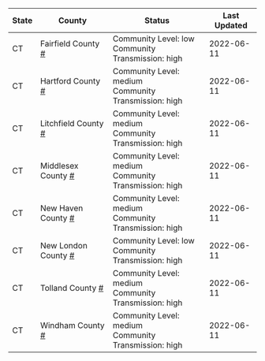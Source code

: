 State | County | Status | Last Updated
--- | --- | --- | --- 
CT | Fairfield County <a href="#fairfield_county">#</a> | <a name="fairfield_county"></a>Community Level: low<br/>Community Transmission: high | 2022-06-11
CT | Hartford County <a href="#hartford_county">#</a> | <a name="hartford_county"></a>Community Level: medium<br/>Community Transmission: high | 2022-06-11
CT | Litchfield County <a href="#litchfield_county">#</a> | <a name="litchfield_county"></a>Community Level: medium<br/>Community Transmission: high | 2022-06-11
CT | Middlesex County <a href="#middlesex_county">#</a> | <a name="middlesex_county"></a>Community Level: medium<br/>Community Transmission: high | 2022-06-11
CT | New Haven County <a href="#new_haven_county">#</a> | <a name="new_haven_county"></a>Community Level: medium<br/>Community Transmission: high | 2022-06-11
CT | New London County <a href="#new_london_county">#</a> | <a name="new_london_county"></a>Community Level: low<br/>Community Transmission: high | 2022-06-11
CT | Tolland County <a href="#tolland_county">#</a> | <a name="tolland_county"></a>Community Level: medium<br/>Community Transmission: high | 2022-06-11
CT | Windham County <a href="#windham_county">#</a> | <a name="windham_county"></a>Community Level: medium<br/>Community Transmission: high | 2022-06-11
